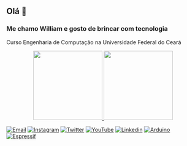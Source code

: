 ## Olá 🙂
### Me chamo William e gosto de brincar com tecnologia
Curso Engenharia de Computação na Universidade Federal do Ceará
<div align="center">
  <a href="https://github.com/wl11lm">
  <img height="180em" src="https://github-readme-stats.vercel.app/api?username=wl11lm&show_icons=true&theme=dark&include_all_commits=true&count_private=true"/>
    <img height="180em" src="https://github-readme-stats.vercel.app/api/top-langs/?username=wl11lm&layout=compact&langs_count=7&theme=radical"/>
</div>


[![Email](https://img.shields.io/badge/Gmail-D14836?style=for-the-badge&logo=gmail&logoColor=white)](mailto:williammarreirob@gmail.com)
[![Instagram](https://img.shields.io/badge/Instagram-E4405F?style=for-the-badge&logo=instagram&logoColor=white)](https://www.instagram.com/wl11lm/)
[![Twitter](https://img.shields.io/badge/Twitter-1DA1F2?style=for-the-badge&logo=twitter&logoColor=white)](https://twitter.com/WilliamMB2)
[![YouTube](https://img.shields.io/badge/YouTube-FF0000?style=for-the-badge&logo=youtube&logoColor=white)](https://www.youtube.com/channel/UC6pMCUCzHLpEY9fi0H_0O1w)
[![Linkedin](https://img.shields.io/badge/LinkedIn-0077B5?style=for-the-badge&logo=linkedin&logoColor=white)](https://www.linkedin.com/in/williammarreiro/)
[![Arduino](https://img.shields.io/badge/Arduino-00979D?style=for-the-badge&logo=Arduino&logoColor=white)](https://github.com/wl11lm)
[![Espressif](https://img.shields.io/badge/espressif-E7352C?style=for-the-badge&logo=espressif&logoColor=white)](https://github.com/wl11lm)
  

